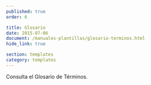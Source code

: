 ```yaml
---
published: true
order: 6

title: Glosario
date: 2015-07-06
document: /manuales-plantillas/glosario-terminos.html
hide_link: true

section: templates
category: templates
---
```


Consulta el Glosario de Términos.
